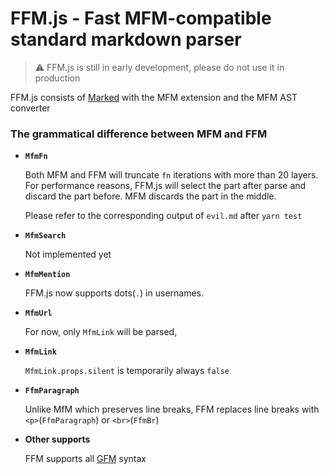 # FFM.js - Fast MFM-compatible standard markdown parser

> :warning: FFM.js is still in early development, please do not use it in production

FFM.js consists of [Marked](https://github.com/markedjs/marked/) with the MFM extension and the MFM AST converter

### The grammatical difference between MFM and FFM

- **`MfmFn`**

  Both MFM and FFM will truncate `fn` iterations with more than 20 layers. For performance reasons, FFM.js will select the part after parse and discard the part before. MFM discards the part in the middle.

  Please refer to the corresponding output of `evil.md` after `yarn test`


- **`MfmSearch`**

  Not implemented yet 

- **`MfmMention`**

  FFM.js now supports dots(`.`) in usernames.

- **`MfmUrl`**

  For now, only `MfmLink` will be parsed, 

- **`MfmLink`**

  `MfmLink.props.silent` is temporarily always `false`

- **`FfmParagraph`**

  Unlike MfM which preserves line breaks, FFM replaces line breaks with `<p>`(`FfmParagraph`) or `<br>`(`FfmBr`)

- **Other supports**

  FFM supports all [GFM](https://github.github.com/gfm/) syntax